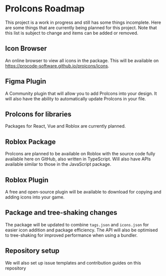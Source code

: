 # ProIcons Roadmap
This project is a work in progress and still has some things incomplete. Here are some things that are currently being planned for this project. Note that this list is subject to change and items can be added or removed.

## Icon Browser
An online browser to view all icons in the package. This will be available on https://procode-software.github.io/proicons/icons.

## Figma Plugin
A Community plugin that will allow you to add ProIcons into your design. It will also have the ability to automatically update ProIcons in your file.

## ProIcons for libraries
Packages for React, Vue and Roblox are currently planned.

## Roblox Package
ProIcons are planned to be available on Roblox with the source code fully available here on GitHub, also written in TypeScript. Will also have APIs available similar to those in the JavaScript package.

## Roblox Plugin
A free and open-source plugin will be available to download for copying and adding icons into your game.

## Package and tree-shaking changes
The package will be updated to combine `tags.json` and `icons.json` for easier icon addition and package efficiency. The API will also be optimised to tree-shaking for improved performance when using a bundler.

## Repository setup
We will also set up issue templates and contribution guides on this repository